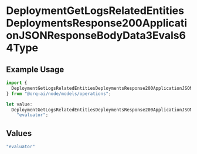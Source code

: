# DeploymentGetLogsRelatedEntitiesDeploymentsResponse200ApplicationJSONResponseBodyData3Evals64Type

## Example Usage

```typescript
import {
  DeploymentGetLogsRelatedEntitiesDeploymentsResponse200ApplicationJSONResponseBodyData3Evals64Type,
} from "@orq-ai/node/models/operations";

let value:
  DeploymentGetLogsRelatedEntitiesDeploymentsResponse200ApplicationJSONResponseBodyData3Evals64Type =
    "evaluator";
```

## Values

```typescript
"evaluator"
```